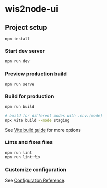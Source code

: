 # wis2node-ui

## Project setup
```
npm install
```

### Start dev server
```
npm run dev
```

### Preview production build
```
npm run serve
```

### Build for production
```sh
npm run build

# build for different modes with .env.[mode]
npx vite build --mode staging
```
See [Vite build guide](https://vitejs.dev/guide/build.html) for more options

### Lints and fixes files
```
npm run lint
npm run lint:fix
```

### Customize configuration
See [Configuration Reference](https://cli.vuejs.org/config/).
